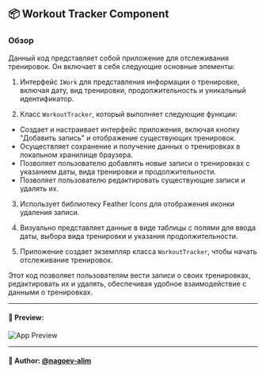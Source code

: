 ## 📦 Workout Tracker Component

### Обзор

Данный код представляет собой приложение для отслеживания тренировок. Он включает в себя следующие основные элементы:

1. Интерфейс `IWork` для представления информации о тренировке, включая дату, вид тренировки, продолжительность и уникальный идентификатор.

2. Класс `WorkoutTracker`, который выполняет следующие функции:
  - Создает и настраивает интерфейс приложения, включая кнопку "Добавить запись" и отображение существующих тренировок.
  - Осуществляет сохранение и получение данных о тренировках в локальном хранилище браузера.
  - Позволяет пользователю добавлять новые записи о тренировках с указанием даты, вида тренировки и продолжительности.
  - Позволяет пользователю редактировать существующие записи и удалять их.

3. Использует библиотеку Feather Icons для отображения иконки удаления записи.

4. Визуально представляет данные в виде таблицы с полями для ввода даты, выбора вида тренировки и указания продолжительности.

5. Приложение создает экземпляр класса `WorkoutTracker`, чтобы начать отслеживание тренировок.

Этот код позволяет пользователям вести записи о своих тренировках, редактировать их и удалять, обеспечивая удобное взаимодействие с данными о тренировках.

---

#### 🌄 Preview:

![App Preview](https://lh3.googleusercontent.com/drive-viewer/AITFw-z5OKe3AqndjyjFDX-rLMXlmXyYJFVkA9FqhKtneSblqYQCYEsA9ovLbzzqk9NZWE1kE3_Q2damfdJTF79IfJo8bEkgJA=s1600)


-----

#### 🙌 Author: [@nagoev-alim](https://github.com/nagoev-alim)

